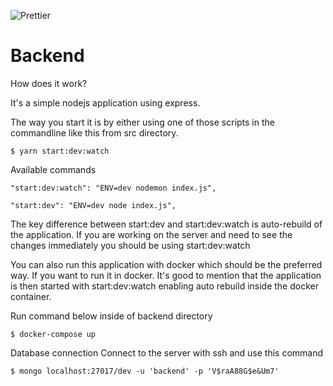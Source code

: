 ![Prettier](https://github.com/freelancerfy/backend/workflows/Prettier/badge.svg?branch=main)

# Backend
How does it work?

It's a simple nodejs application using express.

The way you start it is by either using one of those scripts in the commandline like this from src directory.

    $ yarn start:dev:watch
    
    
Available commands
    
    "start:dev:watch": "ENV=dev nodemon index.js",

    "start:dev": "ENV=dev node index.js",

The key difference between start:dev and start:dev:watch is auto-rebuild of the application.
If you are working on the server and need to see the changes immediately you should be using start:dev:watch

You can also run this application with docker which should be the preferred way.
If you want to run it in docker. It's good to mention that the application is then started with start:dev:watch enabling auto rebuild inside the docker container.

Run command below inside of backend directory

    $ docker-compose up
    
    
    
Database connection
Connect to the server with ssh and use this command
    
    $ mongo localhost:27017/dev -u 'backend' -p 'V$raA88G$e&Um7'
